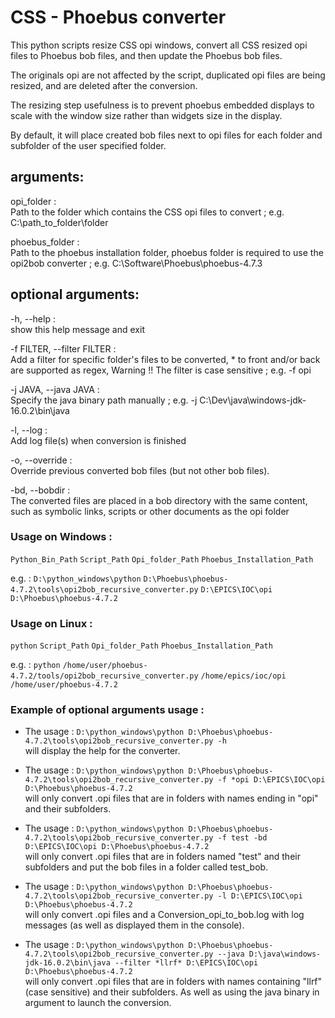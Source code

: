 # CSS - Phoebus converter 

This python scripts resize CSS opi windows, convert all CSS resized opi files to Phoebus bob files, and then update the Phoebus bob files.

The originals opi are not affected by the script, duplicated opi files are being resized, and are deleted after the conversion.

The resizing step usefulness is to prevent phoebus embedded displays to scale with the window size rather than widgets size in the display.

By default, it will place created bob files next to opi files for each folder and subfolder of the user specified folder.

## arguments:
  opi_folder :  
  Path to the folder which contains the CSS opi files to convert ; e.g. C:\path_to_folder\folder

  phoebus_folder :  
  Path to the phoebus installation folder, phoebus folder is required to use the opi2bob converter ; e.g. C:\Software\Phoebus\phoebus-4.7.3

## optional arguments:
  -h, --help :  
  show this help message and exit

  -f FILTER, --filter FILTER :  
  Add a filter for specific folder's files to be converted, * to front and/or back are supported as regex, Warning !! The filter is case sensitive ; e.g. -f opi

  -j JAVA, --java JAVA :  
  Specify the java binary path manually ; e.g. -j C:\Dev\java\windows-jdk-16.0.2\bin\java

  -l, --log :  
  Add log file(s) when conversion is finished

  -o, --override :  
  Override previous converted bob files (but not other bob files).

  -bd, --bobdir :  
  The converted files are placed in a bob directory with  the same content, such as symbolic links, scripts or other documents as the opi folder

### Usage on Windows :
`Python_Bin_Path` `Script_Path` `Opi_folder_Path` `Phoebus_Installation_Path`

e.g. : `D:\python_windows\python` `D:\Phoebus\phoebus-4.7.2\tools\opi2bob_recursive_converter.py` `D:\EPICS\IOC\opi` `D:\Phoebus\phoebus-4.7.2`

### Usage on Linux :
`python` `Script_Path` `Opi_folder_Path` `Phoebus_Installation_Path`

e.g. : `python` `/home/user/phoebus-4.7.2/tools/opi2bob_recursive_converter.py` `/home/epics/ioc/opi` `/home/user/phoebus-4.7.2`



### Example of optional arguments usage :
- The usage : `D:\python_windows\python D:\Phoebus\phoebus-4.7.2\tools\opi2bob_recursive_converter.py -h`  
will display the help for the converter.

- The usage : `D:\python_windows\python D:\Phoebus\phoebus-4.7.2\tools\opi2bob_recursive_converter.py -f *opi D:\EPICS\IOC\opi D:\Phoebus\phoebus-4.7.2`  
will only convert .opi files that are in folders with names ending in "opi" and their subfolders.

- The usage : `D:\python_windows\python D:\Phoebus\phoebus-4.7.2\tools\opi2bob_recursive_converter.py -f test -bd D:\EPICS\IOC\opi D:\Phoebus\phoebus-4.7.2`  
will only convert .opi files that are in folders named "test" and their subfolders and put the bob files in a folder called test_bob.

- The usage : `D:\python_windows\python D:\Phoebus\phoebus-4.7.2\tools\opi2bob_recursive_converter.py -l D:\EPICS\IOC\opi D:\Phoebus\phoebus-4.7.2`  
will only convert .opi files and a Conversion_opi_to_bob.log with log messages (as well as displayed them in the console).

- The usage : `D:\python_windows\python D:\Phoebus\phoebus-4.7.2\tools\opi2bob_recursive_converter.py --java D:\java\windows-jdk-16.0.2\bin\java --filter *llrf* D:\EPICS\IOC\opi D:\Phoebus\phoebus-4.7.2`  
will only convert .opi files that are in folders with names containing "llrf" (case sensitive) and their subfolders. As well as using the java binary in argument to launch the conversion.


